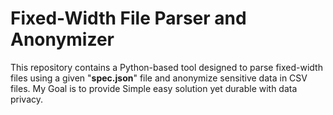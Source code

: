 # Fixed-Width File Parser and Anonymizer
This repository contains a Python-based tool designed to parse fixed-width files using a given "**spec.json**" file and anonymize sensitive data in CSV files. My Goal is to provide Simple easy solution yet durable with data privacy.
